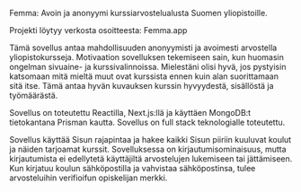 Femma: Avoin ja anonyymi kurssiarvostelualusta Suomen yliopistoille.

Projekti löytyy verkosta osoitteesta: Femma.app

Tämä sovellus antaa mahdollisuuden anonyymisti ja avoimesti arvostella yliopistokursseja. Motivaation sovelluksen tekemiseen sain, kun huomasin ongelman sivuaine- ja kurssivalinnoissa. Mielestäni olisi hyvä, jos pystyisin katsomaan mitä mieltä muut ovat kurssista ennen kuin alan suorittamaan sitä itse. Tämä antaa hyvän kuvauksen kurssin hyvyydestä, sisällöstä ja työmäärästä.

Sovellus on toteutettu Reactilla, Next.js:llä ja käyttäen MongoDB:t tietokantana Prisman kautta. Sovellus on full stack teknologialle toteutettu.

Sovellus käyttää Sisun rajapintaa ja hakee kaikki Sisun piiriin kuuluvat koulut ja näiden tarjoamat kurssit. Sovelluksessa on kirjautumisominaisuus, mutta kirjautumista ei edellytetä käyttäjiltä arvostelujen lukemiseen tai jättämiseen. Kun kirjatuu koulun sähköpostilla ja vahvistaa sähköpostinsa, tulee arvosteluihin verifioifun opiskelijan merkki.